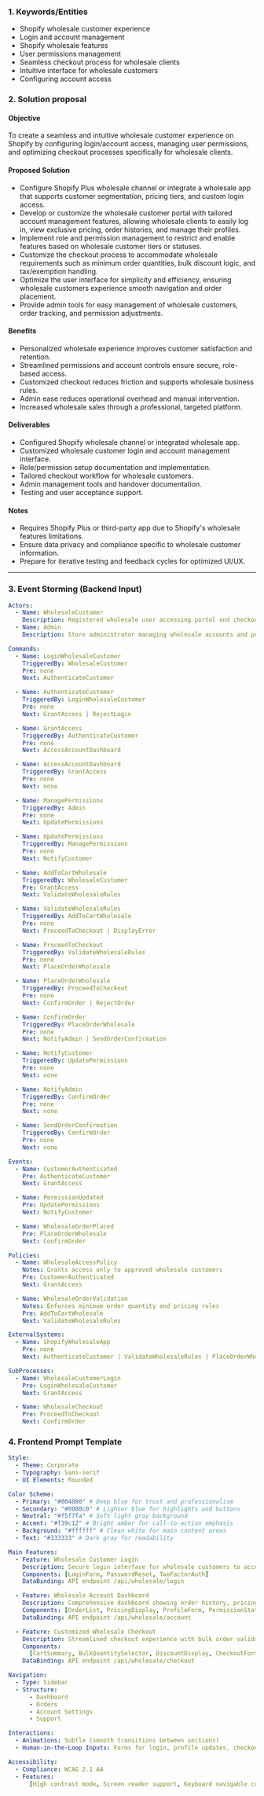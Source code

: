 ### 1. Keywords/Entities

- Shopify wholesale customer experience
- Login and account management
- Shopify wholesale features
- User permissions management
- Seamless checkout process for wholesale clients
- Intuitive interface for wholesale customers
- Configuring account access

### 2. Solution proposal

#### Objective

To create a seamless and intuitive wholesale customer experience on Shopify by configuring login/account access, managing user permissions, and optimizing checkout processes specifically for wholesale clients.

#### Proposed Solution

- Configure Shopify Plus wholesale channel or integrate a wholesale app that supports customer segmentation, pricing tiers, and custom login access.
- Develop or customize the wholesale customer portal with tailored account management features, allowing wholesale clients to easily log in, view exclusive pricing, order histories, and manage their profiles.
- Implement role and permission management to restrict and enable features based on wholesale customer tiers or statuses.
- Customize the checkout process to accommodate wholesale requirements such as minimum order quantities, bulk discount logic, and tax/exemption handling.
- Optimize the user interface for simplicity and efficiency, ensuring wholesale customers experience smooth navigation and order placement.
- Provide admin tools for easy management of wholesale customers, order tracking, and permission adjustments.

#### Benefits

- Personalized wholesale experience improves customer satisfaction and retention.
- Streamlined permissions and account controls ensure secure, role-based access.
- Customized checkout reduces friction and supports wholesale business rules.
- Admin ease reduces operational overhead and manual intervention.
- Increased wholesale sales through a professional, targeted platform.

#### Deliverables

- Configured Shopify wholesale channel or integrated wholesale app.
- Customized wholesale customer login and account management interface.
- Role/permission setup documentation and implementation.
- Tailored checkout workflow for wholesale customers.
- Admin management tools and handover documentation.
- Testing and user acceptance support.

#### Notes

- Requires Shopify Plus or third-party app due to Shopify's wholesale features limitations.
- Ensure data privacy and compliance specific to wholesale customer information.
- Prepare for iterative testing and feedback cycles for optimized UI/UX.

---

### 3. Event Storming (Backend Input)

```yaml
Actors:
  - Name: WholesaleCustomer
    Description: Registered wholesale user accessing portal and checkout
  - Name: Admin
    Description: Store administrator managing wholesale accounts and permissions

Commands:
  - Name: LoginWholesaleCustomer
    TriggeredBy: WholesaleCustomer
    Pre: none
    Next: AuthenticateCustomer

  - Name: AuthenticateCustomer
    TriggeredBy: LoginWholesaleCustomer
    Pre: none
    Next: GrantAccess | RejectLogin

  - Name: GrantAccess
    TriggeredBy: AuthenticateCustomer
    Pre: none
    Next: AccessAccountDashboard

  - Name: AccessAccountDashboard
    TriggeredBy: GrantAccess
    Pre: none
    Next: none

  - Name: ManagePermissions
    TriggeredBy: Admin
    Pre: none
    Next: UpdatePermissions

  - Name: UpdatePermissions
    TriggeredBy: ManagePermissions
    Pre: none
    Next: NotifyCustomer

  - Name: AddToCartWholesale
    TriggeredBy: WholesaleCustomer
    Pre: GrantAccess
    Next: ValidateWholesaleRules

  - Name: ValidateWholesaleRules
    TriggeredBy: AddToCartWholesale
    Pre: none
    Next: ProceedToCheckout | DisplayError

  - Name: ProceedToCheckout
    TriggeredBy: ValidateWholesaleRules
    Pre: none
    Next: PlaceOrderWholesale

  - Name: PlaceOrderWholesale
    TriggeredBy: ProceedToCheckout
    Pre: none
    Next: ConfirmOrder | RejectOrder

  - Name: ConfirmOrder
    TriggeredBy: PlaceOrderWholesale
    Pre: none
    Next: NotifyAdmin | SendOrderConfirmation

  - Name: NotifyCustomer
    TriggeredBy: UpdatePermissions
    Pre: none
    Next: none

  - Name: NotifyAdmin
    TriggeredBy: ConfirmOrder
    Pre: none
    Next: none

  - Name: SendOrderConfirmation
    TriggeredBy: ConfirmOrder
    Pre: none
    Next: none

Events:
  - Name: CustomerAuthenticated
    Pre: AuthenticateCustomer
    Next: GrantAccess

  - Name: PermissionUpdated
    Pre: UpdatePermissions
    Next: NotifyCustomer

  - Name: WholesaleOrderPlaced
    Pre: PlaceOrderWholesale
    Next: ConfirmOrder

Policies:
  - Name: WholesaleAccessPolicy
    Notes: Grants access only to approved wholesale customers
    Pre: CustomerAuthenticated
    Next: GrantAccess

  - Name: WholesaleOrderValidation
    Notes: Enforces minimum order quantity and pricing rules
    Pre: AddToCartWholesale
    Next: ValidateWholesaleRules

ExternalSystems:
  - Name: ShopifyWholesaleApp
    Pre: none
    Next: AuthenticateCustomer | ValidateWholesaleRules | PlaceOrderWholesale

SubProcesses:
  - Name: WholesaleCustomerLogin
    Pre: LoginWholesaleCustomer
    Next: GrantAccess

  - Name: WholesaleCheckout
    Pre: ProceedToCheckout
    Next: ConfirmOrder
```

### 4. Frontend Prompt Template

```yaml
Style:
  - Theme: Corporate
  - Typography: Sans-serif
  - UI Elements: Rounded

Color Scheme:
  - Primary: "#004080" # Deep blue for trust and professionalism
  - Secondary: "#0080c0" # Lighter blue for highlights and buttons
  - Neutral: "#f5f7fa" # Soft light gray background
  - Accent: "#f39c12" # Bright amber for call-to-action emphasis
  - Background: "#ffffff" # Clean white for main content areas
  - Text: "#333333" # Dark gray for readability

Main Features:
  - Feature: Wholesale Customer Login
    Description: Secure login interface for wholesale customers to access their exclusive accounts.
    Components: [LoginForm, PasswordReset, TwoFactorAuth]
    DataBinding: API endpoint /api/wholesale/login

  - Feature: Wholesale Account Dashboard
    Description: Comprehensive dashboard showing order history, pricing tiers, and profile management.
    Components: [OrderList, PricingDisplay, ProfileForm, PermissionStatus]
    DataBinding: API endpoint /api/wholesale/account

  - Feature: Customized Wholesale Checkout
    Description: Streamlined checkout experience with bulk order validations and custom pricing applied.
    Components:
      [CartSummary, BulkQuantitySelector, DiscountDisplay, CheckoutForm]
    DataBinding: API endpoint /api/wholesale/checkout

Navigation:
  - Type: Sidebar
  - Structure:
      - Dashboard
      - Orders
      - Account Settings
      - Support

Interactions:
  - Animations: Subtle (smooth transitions between sections)
  - Human-in-the-Loop Inputs: Forms for login, profile updates, checkout approvals

Accessibility:
  - Compliance: WCAG 2.1 AA
  - Features:
      [High contrast mode, Screen reader support, Keyboard navigable controls]
```
